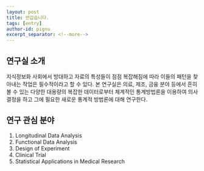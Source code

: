 ```yaml
---
layout: post
title: 반갑습니다.
tags: [entry]
author-id: pignu
excerpt_separator: <!--more-->
---
```


## 연구실 소개

지식정보화 사회에서 방대하고 자료의 특성들이 점점 복잡해짐에 따라 이들의 패턴을 찾아내는 작업은
필수적이라고 할 수 있다.
본 연구실은 의료, 제조, 금융 분야 등에서 흔히 볼 수 있는 다양한 대용량의 복잡한 데이터로부터
체계적인 통계방법론을 이용하여 의사결정을 하고
그에 필요한 새로운 통계적 방법론에 대해 연구한다.

## 연구 관심 분야
1. Longitudinal Data Analysis
2. Functional Data Analysis
3. Design of Experiment
4. Clinical Trial
5. Statistical Applications in Medical Research

